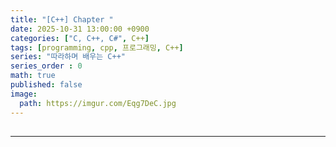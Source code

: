 ```yaml
---
title: "[C++] Chapter "
date: 2025-10-31 13:00:00 +0900
categories: ["C, C++, C#", C++]
tags: [programming, cpp, 프로그래밍, C++]
series: "따라하며 배우는 C++"
series_order : 0
math: true
published: false
image:
  path: https://imgur.com/Eqg7DeC.jpg
---
```


##

---
